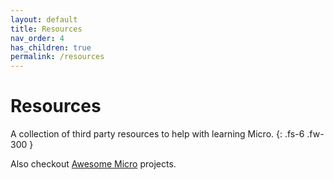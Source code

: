 ```yaml
---
layout: default
title: Resources
nav_order: 4
has_children: true
permalink: /resources
---
```


# Resources

A collection of third party resources to help with learning Micro.
{: .fs-6 .fw-300 }

Also checkout [Awesome Micro](https://github.com/asim/awesome-micro) projects.
